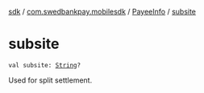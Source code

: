 [sdk](../../index.md) / [com.swedbankpay.mobilesdk](../index.md) / [PayeeInfo](index.md) / [subsite](./subsite.md)

# subsite

`val subsite: `[`String`](https://kotlinlang.org/api/latest/jvm/stdlib/kotlin/-string/index.html)`?`

Used for split settlement.

